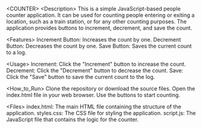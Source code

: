 <COUNTER\>
<Description\>
This is a simple JavaScript-based people counter application. It can be used for counting people entering or exiting a location, such as a train station, or for any other counting purposes. The application provides buttons to increment, decrement, and save the count.

<Features\>
Increment Button: Increases the count by one.
Decrement Button: Decreases the count by one.
Save Button: Saves the current count to a log.

<Usage\>
Increment: Click the "Increment" button to increase the count.
Decrement: Click the "Decrement" button to decrease the count.
Save: Click the "Save" button to save the current count to the log.

<How_to_Run\>
Clone the repository or download the source files.
Open the index.html file in your web browser.
Use the buttons to start counting.

<Files\>
index.html: The main HTML file containing the structure of the application.
styles.css: The CSS file for styling the application.
script.js: The JavaScript file that contains the logic for the counter.
